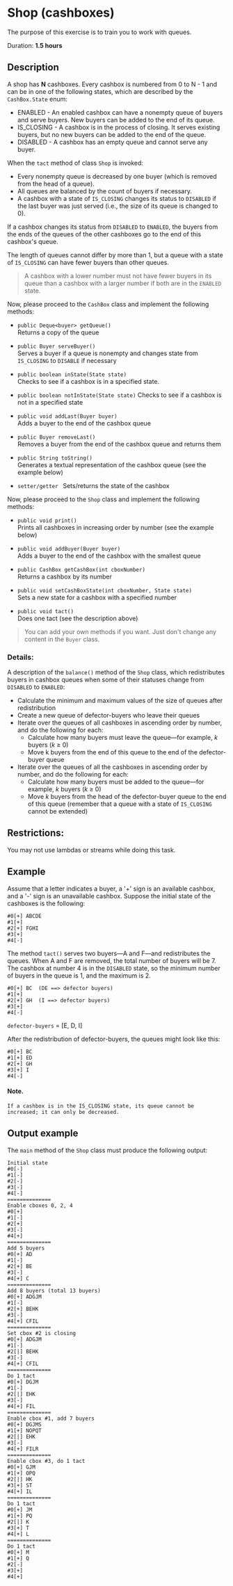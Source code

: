 # Shop (cashboxes)

The purpose of this exercise is to train you to work with queues.


Duration: **1.5 hours**


## Description 

A shop has **N** cashboxes. Every cashbox is numbered from 0 to N - 1 and can be in one of the following states, which are described by the `CashBox.State` enum:  
* ENABLED - An enabled cashbox can have a nonempty queue of buyers and serve buyers. New buyers can be added to the end of its queue.  
* IS_CLOSING - A cashbox is in the process of closing. It serves existing buyers, but no new buyers can be added to the end of the queue.  
* DISABLED - A cashbox has an empty queue and cannot serve any buyer.  


When the `tact` method of class `Shop` is invoked:  
* Every nonempty queue is decreased by one buyer (which is removed from the head of a queue).  
* All queues are balanced by the count of buyers if necessary.  
* A cashbox with a state of `IS_CLOSING` changes its status to `DISABLED` if the last buyer was just served (i.e., the size of its queue is changed to 0). 

If a cashbox changes its status from  `DISABLED` to `ENABLED`, the buyers from the ends of the queues of the other cashboxes go to the end of this cashbox's queue.  

The length of queues cannot differ by more than 1, but a queue with a state of `IS_CLOSING` can have fewer buyers than other queues.  

> A cashbox with a lower number must not have fewer buyers in its queue than a cashbox with a larger number if both are in the `ENABLED` state.  

Now, please proceed to the `CashBox` class and implement the following methods:  

* `public Deque<buyer> getQueue()`  
   Returns a copy of the queue  

* `public Buyer serveBuyer()`  
   Serves a buyer if a queue is nonempty and changes state from `IS_CLOSING` to `DISABLE` if necessary  

* `public boolean inState(State state)`  
   Checks to see if a cashbox is in a specified state.  

* `public boolean notInState(State state)` 
   Checks to see if a cashbox is not in a specified state  

* `public void addLast(Buyer buyer)`    
   Adds a buyer to the end of the cashbox queue  

* `public Buyer removeLast()`  
   Removes a buyer from the end of the cashbox queue and returns them

* `public String toString()`  
   Generates a textual representation of the cashbox queue (see the example below)

* `setter/getter `
   Sets/returns the state of the cashbox
  

Now, please proceed to the `Shop` class and implement the following methods:  

* `public void print()`  
   Prints all cashboxes in increasing order by number (see the example below)

* `public void addBuyer(Buyer buyer)`  
   Adds a buyer to the end of the cashbox with the smallest queue

* `public CashBox getCashBox(int cboxNumber)`  
   Returns a cashbox by its number

* `public void setCashBoxState(int cboxNumber, State state)`  
   Sets a new state for a cashbox with a specified number

* `public void tact()`  
   Does one tact (see the description above)
 

> You can add your own methods if you want. Just don't change any content in the `Buyer` class.

### Details:

A description of the `balance()` method of the `Shop` class, which redistributes buyers in cashbox queues when some of their statuses change from `DISABLED` to `ENABLED`:  
* Calculate the minimum and maximum values of the size of queues after redistribution  
* Create a new queue of defector-buyers who leave their queues  
* Iterate over the queues of all cashboxes in ascending order by number, and do the following for each:  
   * Calculate how many buyers must leave the queue—for example, _k_ buyers (_k_ ≥ 0)  
   * Move k buyers from the end of this queue to the end of the defector-buyer queue  
* Iterate over the queues of all the cashboxes in ascending order by number, and do the following for each:
   * Calculate how many buyers must be added to the queue—for example, _k_ buyers (_k_ ≥ 0)  
   * Move _k_ buyers from the head of the defector-buyer queue to the end of this queue (remember that a queue with a state of `IS_CLOSING` cannot be extended)  


## Restrictions:
You may not use lambdas or streams while doing this task.

## Example
Assume that a letter indicates a buyer, a '+' sign is an available cashbox, and a '-' sign is an unavailable cashbox. Suppose the initial state of the cashboxes is the following:
```
#0[+] ABCDE
#1[+] 
#2[+] FGHI
#3[+] 
#4[-] 
```
The method `tact()` serves two buyers—A and F—and redistributes the queues. When A and F are removed, the total number of buyers will be 7. The cashbox at number 4 is in the `DISABLED` state, so the minimum number of buyers in the queue is 1, and the maximum is 2.
```
#0[+] BC  (DE ==> defector buyers)
#1[+] 
#2[+] GH  (I ==> defector buyers)
#3[+] 
#4[-] 
```

`defector-buyers` = [E, D, I]

After the redistribution of defector-buyers, the queues might look like this:
```
#0[+] BC
#1[+] ED
#2[+] GH
#3[+] I
#4[-] 
```
#### Note.  
    If a cashbox is in the IS_CLOSING state, its queue cannot be increased; it can only be decreased.

## Output example
The `main` method of the `Shop` class must produce the following output:
```
Initial state
#0[-] 
#1[-] 
#2[-] 
#3[-] 
#4[-] 
==============
Enable cboxes 0, 2, 4
#0[+] 
#1[-] 
#2[+] 
#3[-] 
#4[+] 
==============
Add 5 buyers
#0[+] AD
#1[-] 
#2[+] BE
#3[-] 
#4[+] C
==============
Add 8 buyers (total 13 buyers)
#0[+] ADGJM
#1[-] 
#2[+] BEHK
#3[-] 
#4[+] CFIL
==============
Set cbox #2 is closing
#0[+] ADGJM
#1[-] 
#2[|] BEHK
#3[-] 
#4[+] CFIL
==============
Do 1 tact
#0[+] DGJM
#1[-] 
#2[|] EHK
#3[-] 
#4[+] FIL
==============
Enable cbox #1, add 7 buyers
#0[+] DGJMS
#1[+] NOPQT
#2[|] EHK
#3[-] 
#4[+] FILR
==============
Enable cbox #3, do 1 tact
#0[+] GJM
#1[+] OPQ
#2[|] HK
#3[+] ST
#4[+] IL
==============
Do 1 tact
#0[+] JM
#1[+] PQ
#2[|] K
#3[+] T
#4[+] L
==============
Do 1 tact
#0[+] M
#1[+] Q
#2[-] 
#3[+] 
#4[+] 
```
